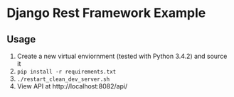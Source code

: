 Django Rest Framework Example
=======================================

## Usage
1. Create a new virtual enviornment (tested with Python 3.4.2) and source it
2. `pip install -r requirements.txt`
3. `./restart_clean_dev_server.sh`
4. View API at http://localhost:8082/api/